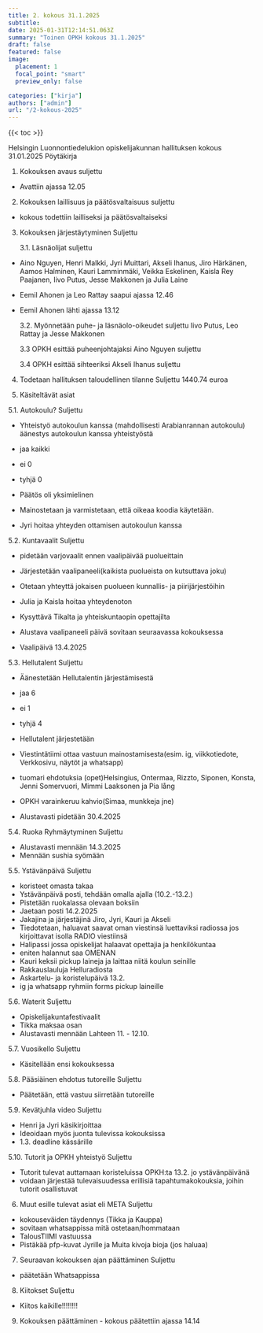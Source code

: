 ```yaml
---
title: 2. kokous 31.1.2025
subtitle: 
date: 2025-01-31T12:14:51.063Z
summary: "Toinen OPKH kokous 31.1.2025"
draft: false
featured: false
image:
  placement: 1
  focal_point: "smart"
  preview_only: false

categories: ["kirja"]
authors: ["admin"]
url: "/2-kokous-2025"
---
```

{{< toc >}}

Helsingin Luonnontiedelukion opiskelijakunnan hallituksen kokous 31.01.2025
Pöytäkirja


1. Kokouksen avaus suljettu

- Avattiin ajassa 12.05

2. Kokouksen laillisuus ja päätösvaltaisuus suljettu

- kokous todettiin lailliseksi ja päätösvaltaiseksi

3. Kokouksen järjestäytyminen Suljettu

	3.1. Läsnäolijat suljettu

- Aino Nguyen, Henri Malkki, Jyri Muittari, Akseli Ihanus, Jiro Härkänen, Aamos Halminen, Kauri Lamminmäki, Veikka Eskelinen, Kaisla Rey Paajanen, Iivo Putus, Jesse Makkonen ja Julia Laine
- Eemil Ahonen ja Leo Rattay saapui ajassa 12.46
- Eemil Ahonen lähti ajassa 13.12

	3.2. Myönnetään puhe- ja läsnäolo-oikeudet suljettu
	Iivo Putus, Leo Rattay ja Jesse Makkonen

	3.3 OPKH esittää puheenjohtajaksi Aino Nguyen suljettu

	3.4 OPKH esittää sihteeriksi Akseli Ihanus suljettu

4. Todetaan hallituksen taloudellinen tilanne Suljettu
1440.74 euroa

5. Käsiteltävät asiat

5.1. Autokoulu?  Suljettu

- Yhteistyö autokoulun kanssa (mahdollisesti Arabianrannan autokoulu)
äänestys autokoulun kanssa yhteistyöstä

- jaa kaikki

- ei 0 

- tyhjä 0

- Päätös oli yksimielinen

- Mainostetaan ja varmistetaan, että oikeaa koodia käytetään.

- Jyri hoitaa yhteyden ottamisen autokoulun kanssa

5.2. Kuntavaalit Suljettu

- pidetään varjovaalit ennen vaalipäivää puolueittain

- Järjestetään vaalipaneeli(kaikista puolueista on kutsuttava joku)

- Otetaan yhteyttä jokaisen puolueen kunnallis- ja piirijärjestöihin

- Julia ja Kaisla hoitaa yhteydenoton

- Kysyttävä Tikalta ja yhteiskuntaopin opettajilta

- Alustava vaalipaneeli päivä sovitaan seuraavassa kokouksessa

- Vaalipäivä 13.4.2025

5.3. Hellutalent Suljettu

- Äänestetään Hellutalentin järjestämisestä

- jaa 6
- ei 1
- tyhjä 4

- Hellutalent järjestetään

- Viestintätiimi ottaa vastuun mainostamisesta(esim. ig, viikkotiedote, Verkkosivu, näytöt ja whatsapp) 
- tuomari ehdotuksia (opet)Helsingius, Ontermaa, Rizzto, Siponen, Konsta, Jenni Somervuori, Mimmi Laaksonen ja Pia lång
- OPKH varainkeruu kahvio(Simaa, munkkeja jne)
- Alustavasti pidetään 30.4.2025

5.4. Ruoka Ryhmäytyminen Suljettu

- Alustavasti mennään 14.3.2025
- Mennään sushia syömään

5.5. Ystävänpäivä Suljettu

- koristeet omasta takaa
- Ystävänpäivä posti, tehdään omalla ajalla (10.2.-13.2.)
- Pistetään ruokalassa olevaan boksiin
- Jaetaan posti 14.2.2025
- Jakajina ja järjestäjinä Jiro, Jyri, Kauri ja Akseli
- Tiedotetaan, haluavat saavat oman viestinsä luettaviksi radiossa jos kirjoittavat isolla RADIO viestiinsä 
- Halipassi jossa opiskelijat halaavat opettajia ja henkilökuntaa
- eniten halannut saa OMENAN
- Kauri keksii pickup laineja ja laittaa niitä koulun seinille
- Rakkauslauluja Helluradiosta
- Askartelu- ja koristelupäivä 13.2. 
- ig ja whatsapp ryhmiin forms pickup laineille

5.6. Waterit Suljettu

- Opiskelijakuntafestivaalit
- Tikka maksaa osan
- Alustavasti mennään Lahteen 11. - 12.10.

5.7. Vuosikello Suljettu

- Käsitellään ensi kokouksessa

5.8. Pääsiäinen ehdotus tutoreille Suljettu

- Päätetään, että vastuu siirretään tutoreille

5.9. Kevätjuhla video Suljettu

- Henri ja Jyri käsikirjoittaa
- Ideoidaan myös juonta tulevissa kokouksissa
- 1.3. deadline kässärille

5.10. Tutorit ja OPKH yhteistyö Suljettu

- Tutorit tulevat auttamaan koristeluissa OPKH:ta 13.2.
jo ystävänpäivänä
- voidaan järjestää tulevaisuudessa erillisiä tapahtumakokouksia, joihin tutorit osallistuvat

6. Muut esille tulevat asiat eli META Suljettu

- kokouseväiden täydennys (Tikka ja Kauppa)
- sovitaan whatsappissa mitä ostetaan/hommataan
- TalousTIIMI vastuussa
- Pistäkää pfp-kuvat Jyrille ja Muita kivoja bioja (jos haluaa)

7. Seuraavan kokouksen ajan päättäminen Suljettu

- päätetään Whatsappissa

8. Kiitokset Suljettu

- Kiitos kaikille!!!!!!!!

9. Kokouksen päättäminen - kokous päätettiin ajassa 14.14



